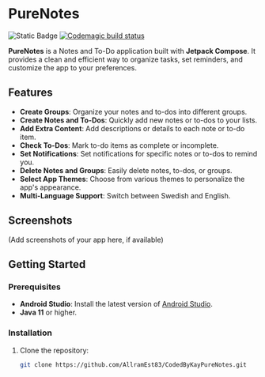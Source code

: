 # PureNotes

![Static Badge](https://img.shields.io/badge/Pure-notes-green?logo=android)
[![Codemagic build status](https://api.codemagic.io/apps/6738aa6990a1f90519e1eb64/android-workflow/status_badge.svg)](https://codemagic.io/app/6738aa6990a1f90519e1eb64/android-workflow/latest_build)

**PureNotes** is a Notes and To-Do application built with **Jetpack Compose**. It provides a clean
and efficient way to organize tasks, set reminders, and customize the app to your preferences.

## Features

- **Create Groups**: Organize your notes and to-dos into different groups.
- **Create Notes and To-Dos**: Quickly add new notes or to-dos to your lists.
- **Add Extra Content**: Add descriptions or details to each note or to-do item.
- **Check To-Dos**: Mark to-do items as complete or incomplete.
- **Set Notifications**: Set notifications for specific notes or to-dos to remind you.
- **Delete Notes and Groups**: Easily delete notes, to-dos, or groups.
- **Select App Themes**: Choose from various themes to personalize the app's appearance.
- **Multi-Language Support**: Switch between Swedish and English.

## Screenshots

(Add screenshots of your app here, if available)

## Getting Started

### Prerequisites

- **Android Studio**: Install the latest version
  of [Android Studio](https://developer.android.com/studio).
- **Java 11** or higher.

### Installation

1. Clone the repository:
   ```bash
   git clone https://github.com/AllramEst83/CodedByKayPureNotes.git